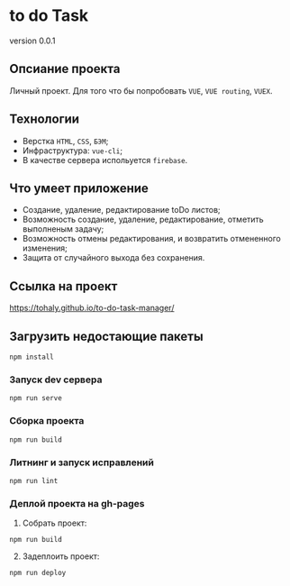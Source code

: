 # to do Task
version 0.0.1

## Опсиание проекта

Личный проект. Для того что бы попробовать `VUE`, `VUE routing`, `VUEX`.

## Технологии
- Верстка `HTML`, `CSS`, `БЭМ`;
- Инфраструктура: `vue-cli`;
- В качестве сервера испольуется `firebase`.

## Что умеет приложение
- Создание, удаление, редактирование toDo листов;
- Возможность создание, удаление, редактирование, отметить выполненым задачу;
- Возможность отмены редактирования, и возвратить отмененного изменения;
- Защита от случайного выхода без сохранения.

## Ссылка на проект
https://tohaly.github.io/to-do-task-manager/

## Загрузить недостающие пакеты

```
npm install
```

### Запуск dev сервера

```
npm run serve
```

### Сборка проекта

```
npm run build
```

### Литнинг и запуск исправлений

```
npm run lint
```
### Деплой проекта на gh-pages
1. Собрать проект:
```
npm run build
```
2. Задеплоить проект:
```
npm run deploy
```

